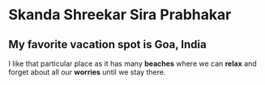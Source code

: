 # Skanda Shreekar Sira Prabhakar
## My favorite vacation spot is Goa, India
 I like that particular place as it has many **beaches** where we can **relax** and forget about all our **worries** until we stay there. 
